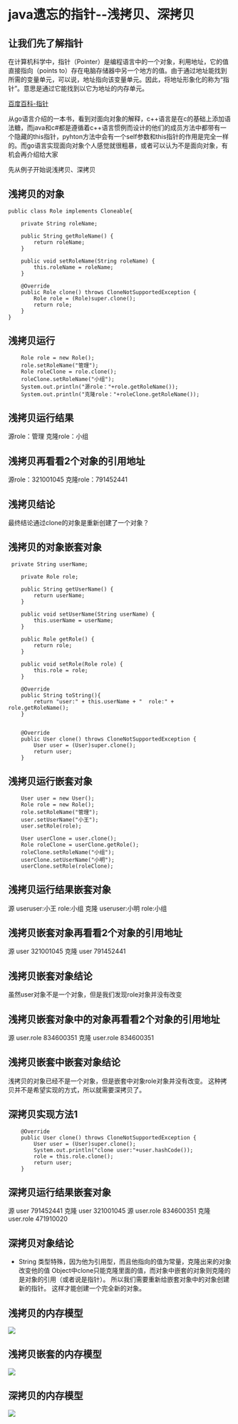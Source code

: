 # java遗忘的指针--浅拷贝、深拷贝

## 让我们先了解指针

在计算机科学中，指针（Pointer）是编程语言中的一个对象，利用地址，它的值直接指向（points to）存在电脑存储器中另一个地方的值。由于通过地址能找到所需的变量单元，可以说，地址指向该变量单元。因此，将地址形象化的称为“指针”。意思是通过它能找到以它为地址的内存单元。

[百度百科-指针](https://baike.baidu.com/item/%E8%81%9A%E9%9B%86%E7%B4%A2%E5%BC%95/11041381?fr=aladdin)

从go语言介绍的一本书，看到对面向对象的解释，c++语言是在c的基础上添加语法糖，而java和c#都是遵循着c++语言惯例而设计的他们的成员方法中都带有一个隐藏的this指针，pyhton方法中会有一个self参数和this指针的作用是完全一样的。而go语言实现面向对象个人感觉就很粗暴，或者可以认为不是面向对象，有机会再介绍给大家

先从例子开始说浅拷贝、深拷贝


## 浅拷贝的对象
```
public class Role implements Cloneable{

    private String roleName;

    public String getRoleName() {
        return roleName;
    }

    public void setRoleName(String roleName) {
        this.roleName = roleName;
    }

    @Override
    public Role clone() throws CloneNotSupportedException {
        Role role = (Role)super.clone();
        return role;
    }
}
```
## 浅拷贝运行
```
    Role role = new Role();
    role.setRoleName("管理");
    Role roleClone = role.clone();
    roleClone.setRoleName("小组");
    System.out.println("源role："+role.getRoleName());
    System.out.println("克隆role："+roleClone.getRoleName());
```
## 浅拷贝运行结果
源role：管理
克隆role：小组
## 浅拷贝再看看2个对象的引用地址
源role：321001045
克隆role：791452441
## 浅拷贝结论
最终结论通过clone的对象是重新创建了一个对象？


## 浅拷贝的对象嵌套对象
```
 private String userName;

    private Role role;

    public String getUserName() {
        return userName;
    }

    public void setUserName(String userName) {
        this.userName = userName;
    }

    public Role getRole() {
        return role;
    }

    public void setRole(Role role) {
        this.role = role;
    }

    @Override
    public String toString(){
        return "user:" + this.userName + "  role:" + role.getRoleName();
    }


    @Override
    public User clone() throws CloneNotSupportedException {
        User user = (User)super.clone();
        return user;
    }
```
## 浅拷贝运行嵌套对象
```
    User user = new User();
    Role role = new Role();
    role.setRoleName("管理");
    user.setUserName("小王");
    user.setRole(role);

    User userClone = user.clone();
    Role roleClone = userClone.getRole();
    roleClone.setRoleName("小组");
    userClone.setUserName("小明");
    userClone.setRole(roleClone);
```
## 浅拷贝运行结果嵌套对象
源 useruser:小王  role:小组
克隆 useruser:小明  role:小组
## 浅拷贝嵌套对象再看看2个对象的引用地址
源 user 321001045
克隆 user 791452441

## 浅拷贝嵌套对象结论
虽然user对象不是一个对象，但是我们发现role对象并没有改变

## 浅拷贝嵌套对象中的对象再看看2个对象的引用地址
源 user.role 834600351
克隆 user.role 834600351

## 浅拷贝嵌套中嵌套对象结论
浅拷贝的对象已经不是一个对象，但是嵌套中对象role对象并没有改变。
这种拷贝并不是希望实现的方式，所以就需要深拷贝了。

## 深拷贝实现方法1
```
    @Override
    public User clone() throws CloneNotSupportedException {
        User user = (User)super.clone();
        System.out.println("clone user:"+user.hashCode());
        role = this.role.clone();
        return user;
    }
```
## 深拷贝运行结果嵌套对象
源 user 791452441
克隆 user 321001045
源 user.role 834600351
克隆 user.role 471910020
## 深拷贝对象结论
- String 类型特殊，因为他为引用型，而且他指向的值为常量，克隆出来的对象改变他的值
Object中clone只能克隆里面的值，而对象中嵌套的对象则克隆的是对象的引用（或者说是指针）。
所以我们需要重新给嵌套对象中的对象创建新的指针。
这样才能创建一个完全新的对象。

## 浅拷贝的内存模型
![](https://raw.githubusercontent.com/kakaCat/kakacat.github.io/master/img/clone/ShallowClone.png)


## 浅拷贝嵌套的内存模型
![](https://raw.githubusercontent.com/kakaCat/kakacat.github.io/master/img/clone/ShallowClone1.png)


## 深拷贝的内存模型
![](https://raw.githubusercontent.com/kakaCat/kakacat.github.io/master/img/clone/DeepClone.png)









